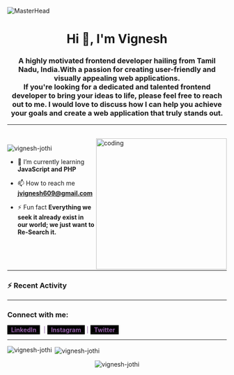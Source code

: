 ![MasterHead](https://thumbs.dreamstime.com/b/horizontal-banner-hands-typing-laptop-keyboard-various-electronic-devices-symbols-programming-software-horizontal-125917922.jpg)
<h1 align="center">Hi 👋, I'm Vignesh</h1>
<h3 align="center">
A highly motivated frontend developer hailing from <b>Tamil Nadu, India.</b>With a passion for creating <strong>user-friendly and visually </strong> appealing web applications. <br/>If you're looking for a dedicated and talented frontend developer to bring your ideas to life, please feel free to reach out to me. I would love to discuss how I can help you <b>achieve your goals</b> and create a web application that truly stands out.
</h3>

---
<br/>
<img src="https://camo.githubusercontent.com/cae12fddd9d6982901d82580bdf321d81fb299141098ca1c2d4891870827bf17/68747470733a2f2f6d69726f2e6d656469756d2e636f6d2f6d61782f313336302f302a37513379765349765f7430696f4a2d5a2e676966" alt="coding" width="300" align="right">

<p align="left"> <img src="https://komarev.com/ghpvc/?username=vignesh-jothi&label=Profile%20views&color=0e75b6&style=flat" alt="vignesh-jothi" /> </p>


- 🌱 I’m currently learning **JavaScript and PHP**

- 📫 How to reach me **jvignesh609@gmail.com**

- ⚡ Fun fact **Everything we seek it already exist in our world; we just want to Re-Search it.**
<br/>
<br/>
<br/>

<!-- Trophys -->

<!-- <p align="left"> <a href="https://github.com/ryo-ma/github-profile-trophy"><img src="https://github-profile-trophy.vercel.app/?username=vignesh-jothi" alt="vignesh-jothi" /></a> </p> -->

---

### :zap: Recent Activity

<!--START_SECTION:activity-->

<!--END_SECTION:activity-->

---

<h3 align="left">Connect with me:</h3>
<p align="left" style="color:#925EA6;">
<a href="https://linkedin.com/in/https://www.linkedin.com/in/vignesh-j-/" target="blank"> 
    <b style="color:#925EA6;background-color:black;padding:2px;"> &nbsp; LinkedIn &nbsp;</b></a> &nbsp;| 
<a href="https://www.instagram.com/vigneshjothishwarn/?hl=en" target="blank"> 
    <b style="color:#925EA6;background-color:black;padding:2px;"> &nbsp; Instagram &nbsp;</b></a> | 
<a href="https://twitter.com/jvignesh609" target="blank"> 
    <b style="color:#925EA6;background-color:black;padding:2px;"> &nbsp; Twitter &nbsp; </b></a>
</p> 

---


<!-- Most Used Languages Top Lanuage Card -->
<p><img align="left" src="https://github-readme-stats.vercel.app/api/top-langs?username=vignesh-jothi&show_icons=true&theme=midnight-purple&locale=en&layout=compact" alt="vignesh-jothi" /></p>


<!-- GitHub Stats -->
<p>&nbsp;<img align="center" src="https://github-readme-stats.vercel.app/api?username=vignesh-jothi&show_icons=true&locale=en&theme=midnight-purple" alt="vignesh-jothi" /></p> 

<!-- Streak -->
<p><center><img align="center" src="https://github-readme-streak-stats.herokuapp.com/?user=vignesh-jothi&theme=midnight-purple" alt="vignesh-jothi" /></center></p>

<!-- GitHub Extra Pins -->
<!-- [![Readme Card](https://github-readme-stats.vercel.app/api/pin/?username=vignesh-jothi&repo=willoffire)](https://github.com/anuraghazra/github-readme-stats) -->



